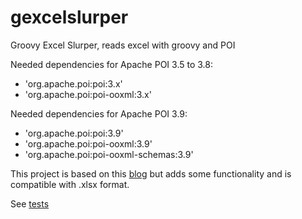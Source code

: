 gexcelslurper
=============

Groovy Excel Slurper, reads excel with groovy and POI

Needed dependencies for Apache POI 3.5 to 3.8:
* 'org.apache.poi:poi:3.x'
* 'org.apache.poi:poi-ooxml:3.x'

Needed dependencies for Apache POI 3.9:
* 'org.apache.poi:poi:3.9'
* 'org.apache.poi:poi-ooxml:3.9'
* 'org.apache.poi:poi-ooxml-schemas:3.9'

This project is based on this [blog](http://www.technipelago.se/content/technipelago/blog/44) but adds some functionality and is compatible with .xlsx format.

See [tests](https://github.com/florent-blanvillain/gexcelslurper/blob/master/test/org/gexcelslurper/ExcelSlurperTest.groovy)

